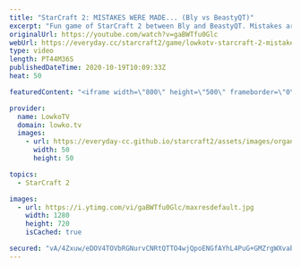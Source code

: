 ```yaml
---
title: "StarCraft 2: MISTAKES WERE MADE... (Bly vs BeastyQT)"
excerpt: "Fun game of StarCraft 2 between Bly and BeastyQT. Mistakes are made on both sides and because of that the game goes on until the map is almost entirely mined out.  Bly's YouTube channel: https://youtube.com/blyonfire Beasty's YouTube channel: https://youtube.com/beastyqtsc2   Become a YouTube member:"
originalUrl: https://youtube.com/watch?v=gaBWTfu0Glc
webUrl: https://everyday.cc/starcraft2/game/lowkotv-starcraft-2-mistakes-were-made-bly-vs-beastyqt/
type: video
length: PT44M36S
publishedDateTime: 2020-10-19T10:09:33Z
heat: 50

featuredContent: "<iframe width=\"800\" height=\"500\" frameborder=\"0\" src=\"https://www.youtube.com/embed/gaBWTfu0Glc\" allow=\"accelerometer; autoplay; encrypted-media; gyroscope; picture-in-picture\" allowfullscreen></iframe>"

provider:
  name: LowkoTV
  domain: lowko.tv
  images:
    - url: https://everyday-cc.github.io/starcraft2/assets/images/organizations/lowko.tv-50x50.jpg
      width: 50
      height: 50

topics:
  - StarCraft 2

images:
  - url: https://i.ytimg.com/vi/gaBWTfu0Glc/maxresdefault.jpg
    width: 1280
    height: 720
    isCached: true

secured: "vA/4Zxuw/eDOV4TOVbRGNurvCNRtQTTO4wjQpoENGfAYhL4PuG+GMZrgWXvab8Slo3ItIFq2L1kt5ILHCm8YmBl9bMPpQ3FiN1TbkIcs9TTi6Qo2g5Y3f+zlCpHOmMtvzRov3qw+idefi4AztRfAD3zMO6x9hhfdBjD7M8+wzJmEGMjLJxelo0/U1dHyE4e28qPnQLh9xHIPq/gEEFy7zCSGSewoHi9SZe+YRjKMnbwEdMnB4HBjXqsYkYV44QlLhMfGAntxybbcaiUh7/VUnR0T1rGLdvSu0HvI79KL4onwvepM4NJchcn6BwdTKczlrB+pBM7QdbpxWNHHq+xGMNvmmlb4+z15Wu+YDV3HeKAmbE1bpog9Dc4SzayAuVvxxV5Mzuhb7IERjgPGjq8jGYS5WHhtEVPxl2VmByO+fFB83D1MaNDFOZ1HprWkryau;hshSmeFKm2RbAOTopquadw=="
---
```


